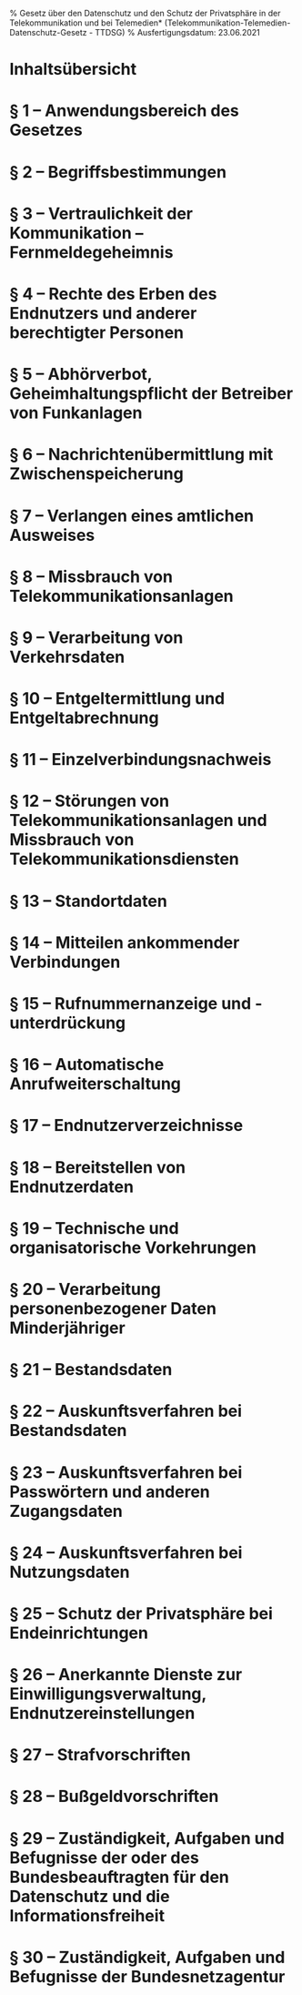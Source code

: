 % Gesetz über den Datenschutz und den Schutz der Privatsphäre in der Telekommunikation und bei Telemedien*  (Telekommunikation-Telemedien-Datenschutz-Gesetz - TTDSG)
% Ausfertigungsdatum: 23.06.2021
 
# Inhaltsübersicht

# § 1 – Anwendungsbereich des Gesetzes

# § 2 – Begriffsbestimmungen

# § 3 – Vertraulichkeit der Kommunikation – Fernmeldegeheimnis

# § 4 – Rechte des Erben des Endnutzers und anderer berechtigter Personen

# § 5 – Abhörverbot, Geheimhaltungspflicht der Betreiber von Funkanlagen

# § 6 – Nachrichtenübermittlung mit Zwischenspeicherung

# § 7 – Verlangen eines amtlichen Ausweises

# § 8 – Missbrauch von Telekommunikationsanlagen

# § 9 – Verarbeitung von Verkehrsdaten

# § 10 – Entgeltermittlung und Entgeltabrechnung

# § 11 – Einzelverbindungsnachweis

# § 12 – Störungen von Telekommunikationsanlagen und Missbrauch von Telekommunikationsdiensten

# § 13 – Standortdaten

# § 14 – Mitteilen ankommender Verbindungen

# § 15 – Rufnummernanzeige und -unterdrückung

# § 16 – Automatische Anrufweiterschaltung

# § 17 – Endnutzerverzeichnisse

# § 18 – Bereitstellen von Endnutzerdaten

# § 19 – Technische und organisatorische Vorkehrungen

# § 20 – Verarbeitung personenbezogener Daten Minderjähriger

# § 21 – Bestandsdaten

# § 22 – Auskunftsverfahren bei Bestandsdaten

# § 23 – Auskunftsverfahren bei Passwörtern und anderen Zugangsdaten

# § 24 – Auskunftsverfahren bei Nutzungsdaten

# § 25 – Schutz der Privatsphäre bei Endeinrichtungen

# § 26 – Anerkannte Dienste zur Einwilligungsverwaltung, Endnutzereinstellungen

# § 27 – Strafvorschriften

# § 28 – Bußgeldvorschriften

# § 29 – Zuständigkeit, Aufgaben und Befugnisse der oder des Bundesbeauftragten für den Datenschutz und die Informationsfreiheit

# § 30 – Zuständigkeit, Aufgaben und Befugnisse der Bundesnetzagentur

